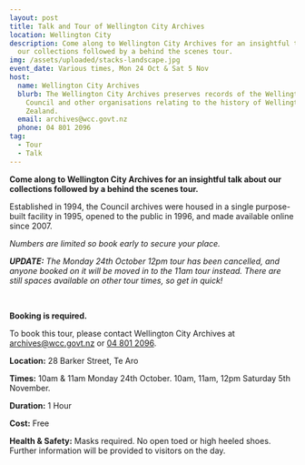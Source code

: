 ```yaml
---
layout: post
title: Talk and Tour of Wellington City Archives
location: Wellington City
description: Come along to Wellington City Archives for an insightful talk about
  our collections followed by a behind the scenes tour.
img: /assets/uploaded/stacks-landscape.jpg
event_date: Various times, Mon 24 Oct & Sat 5 Nov
host:
  name: Wellington City Archives
  blurb: The Wellington City Archives preserves records of the Wellington City
    Council and other organisations relating to the history of Wellington, New
    Zealand.
  email: archives@wcc.govt.nz
  phone: 04 801 2096
tag:
  - Tour
  - Talk
---
```

**Come along to Wellington City Archives for an insightful talk about our collections followed by a behind the scenes tour.**

Established in 1994, the Council archives were housed in a single purpose-built facility in 1995, opened to the public in 1996, and made available online since 2007.

*Numbers are limited so book early to secure your place.* 

***UPDATE:** The Monday 24th October 12pm tour has been cancelled, and anyone booked on it will be moved in to the 11am tour instead. There are still spaces available on other tour times, so get in quick!*

<br>

**Booking is required.**

To book this tour, please contact Wellington City Archives at [archives@wcc.govt.nz](mailto:archives@wcc.govt.nz) or [04 801 2096](tel:+6448012096).

**Location:** 28 Barker Street, Te Aro

**Times:** 1﻿0am & 11am Monday 24th October. 10am, 11am, 12pm Saturday 5th November.

**Duration:** 1 Hour

**Cost:** Free

**Health & Safety:** Masks required. No open toed or high heeled shoes. Further information will be provided to visitors on the day.